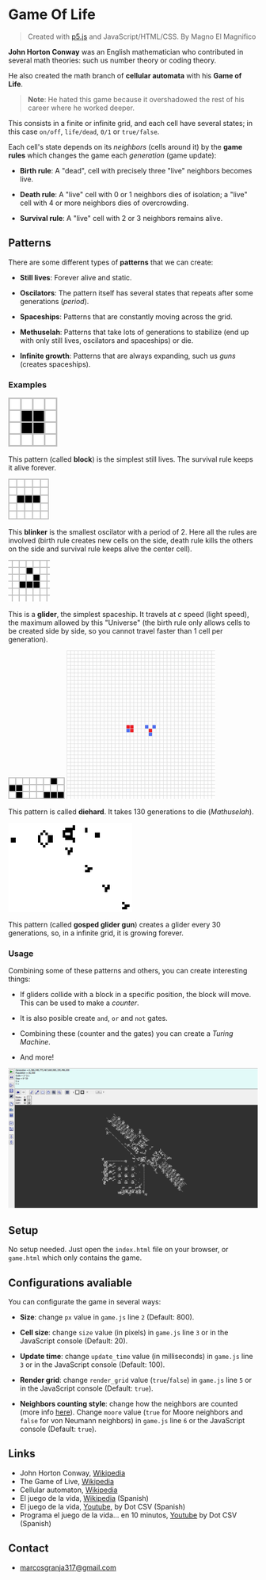 # Game Of Life

> Created with [p5.js](https://p5js.org/) and JavaScript/HTML/CSS.
  By Magno El Magnifico

**John Horton Conway** was an English mathematician who contributed
in several math theories: such us number theory or coding theory.

He also created the math branch of **cellular automata** with his
**Game of Life**.

> **Note**: He hated this game because it overshadowed the rest of
his career where he worked deeper.

This consists in a finite or infinite grid, and each cell have
several states; in this case `on/off`, `life/dead`, `0/1` or
`true/false`.

Each cell's state depends on its _neighbors_ (cells around it) by
the **game rules** which changes the game each _generation_
(game update):

+ **Birth rule**: A "dead", cell with precisely three "live"
  neighbors becomes live.

+ **Death rule**: A "live" cell with 0 or 1 neighbors dies of
  isolation; a "live" cell with 4 or more neighbors dies of
  overcrowding.

+ **Survival rule**: A "live" cell with 2 or 3 neighbors remains
  alive.


## Patterns

There are some different types of **patterns** that we can create:

+ **Still lives**: Forever alive and static.

+ **Oscilators**: The pattern itself has several states that repeats
  after some generations (_period_).

+ **Spaceships**: Patterns that are constantly moving across the
  grid.

+ **Methuselah**: Patterns that take lots of generations to stabilize
  (end up with only still lives, oscilators and spaceships) or die.

+ **Infinite growth**: Patterns that are always expanding, such us
  _guns_ (creates spaceships).


### Examples

![](resources/block.png)

This pattern (called **block**) is the simplest still lives. The
survival rule keeps it alive forever.

![](resources/blinker.gif)

This **blinker** is the smallest oscilator with a period of 2. Here
all the rules are involved (birth rule creates new cells on the
side, death rule kills the others on the side and survival rule
keeps alive the center cell).

![](resources/glider.gif)

This is a **glider**, the simplest spaceship. It travels at _c_ speed
(light speed), the maximum allowed by this "Universe" (the birth
rule only allows cells to be created side by side, so you cannot
travel faster than 1 cell per generation).

![](resources/diehard.png) ![](resources/diehard-die.gif)

This pattern is called **diehard**. It takes 130 generations to die
(_Mathuselah_).

![](resources/gosper-glider-gun.gif)

This pattern (called **gosped glider gun**) creates a glider every
30 generations, so, in a infinite grid, it is growing forever.


### Usage

Combining some of these patterns and others, you can create
interesting things:

+ If gliders collide with a block in a specific position, the block
  will move. This can be used to make a _counter_.

+ It is also posible create `and`, `or` and `not` gates.

+ Combining these (counter and the gates) you can create a
  _Turing Machine_.

+ And more!

![](resources/turing-machine-gol.png)

## Setup

No setup needed. Just open the `index.html` file on your browser, or
`game.html` which only contains the game.

## Configurations avaliable

You can configurate the game in several ways:

+ **Size**: change `px` value in `game.js` line `2` (Default: 800).

+ **Cell size**: change `size` value (in pixels) in `game.js` line
   `3` or in the JavaScript console (Default: 20).

+ **Update time**: change `update_time` value (in milliseconds) in
  `game.js` line `3` or in the JavaScript console (Default: 100).

+ **Render grid**: change `render_grid` value (`true`/`false`) in
  `game.js` line `5` or in the JavaScript console (Default: `true`).

+ **Neighbors counting style**: change how the neighbors are counted
  (more info
  [here](https://en.wikipedia.org/wiki/Cellular_automaton#Overview)).
  Change `moore` value (`true` for Moore neighbors and `false` for
  von Neumann neighbors) in `game.js` line `6` or the JavaScript
  console (Default: `true`).

## Links
+ John Horton Conway, [Wikipedia](https://en.wikipedia.org/wiki/John_Horton_Conway)
+ The Game of Live, [Wikipedia](https://en.wikipedia.org/wiki/Conway%27s_Game_of_Life)
+ Cellular automaton, [Wikipedia](https://en.wikipedia.org/wiki/Cellular_automaton)
+ El juego de la vida, [Wikipedia](https://es.wikipedia.org/wiki/Juego_de_la_vida) (Spanish)
+ El juego de la vida, [Youtube](https://www.youtube.com/embed/omMcrvVGTMs), by Dot CSV (Spanish)
+ Programa el juego de la vida... en 10 minutos, [Youtube](https://www.youtube.com/watch?v=qPtKv9fSHZY) by Dot CSV (Spanish)

## Contact
+ marcosgranja317@gmail.com
